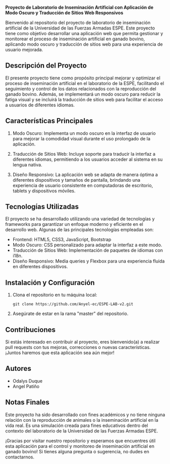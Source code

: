**Proyecto de Laboratorio de Inseminación Artificial con Aplicación de Modo Oscuro y Traducción de Sitios Web Responsivos**

Bienvenido al repositorio del proyecto de laboratorio de inseminación artificial de la Universidad de las Fuerzas Armadas ESPE. Este proyecto tiene como objetivo desarrollar una aplicación web que permita gestionar y monitorear el proceso de inseminación artificial en ganado bovino, aplicando modo oscuro y traducción de sitios web para una experiencia de usuario mejorada.

## Descripción del Proyecto

El presente proyecto tiene como propósito principal mejorar y optimizar el proceso de inseminación artificial en el laboratorio de la ESPE, facilitando el seguimiento y control de los datos relacionados con la reproducción del ganado bovino. Además, se implementará un modo oscuro para reducir la fatiga visual y se incluirá la traducción de sitios web para facilitar el acceso a usuarios de diferentes idiomas.

## Características Principales

1. Modo Oscuro: Implementa un modo oscuro en la interfaz de usuario para mejorar la comodidad visual durante el uso prolongado de la aplicación.

2. Traducción de Sitios Web: Incluye soporte para traducir la interfaz a diferentes idiomas, permitiendo a los usuarios acceder al sistema en su lengua nativa.

3. Diseño Responsivo: La aplicación web se adapta de manera óptima a diferentes dispositivos y tamaños de pantalla, brindando una experiencia de usuario consistente en computadoras de escritorio, tablets y dispositivos móviles.

## Tecnologías Utilizadas

El proyecto se ha desarrollado utilizando una variedad de tecnologías y frameworks para garantizar un enfoque moderno y eficiente en el desarrollo web. Algunas de las principales tecnologías empleadas son:

- Frontend: HTML5, CSS3, JavaScript, Bootstrap
- Modo Oscuro: CSS personalizado para adaptar la interfaz a este modo.
- Traducción de Sitios Web: Implementación de paquetes de idiomas con i18n.
- Diseño Responsivo: Media queries y Flexbox para una experiencia fluida en diferentes dispositivos.

## Instalación y Configuración

1. Clona el repositorio en tu máquina local:

   ```
   git clone https://github.com/Anyel-ec/ESPE-LAB-v2.git
   ```

2. Asegúrate de estar en la rama "master" del repositorio.

## Contribuciones

Si estás interesado en contribuir al proyecto, eres bienvenido(a) a realizar pull requests con tus mejoras, correcciones o nuevas características. ¡Juntos haremos que esta aplicación sea aún mejor!

## Autores
* Odalys Duque
* Angel Patiño

## Notas Finales

Este proyecto ha sido desarrollado con fines académicos y no tiene ninguna relación con la reproducción de animales o la inseminación artificial en la vida real. Es una simulación creada para fines educativos dentro del contexto del laboratorio de la Universidad de las Fuerzas Armadas ESPE.

¡Gracias por visitar nuestro repositorio y esperamos que encuentres útil esta aplicación para el control y monitoreo de inseminación artificial en ganado bovino! Si tienes alguna pregunta o sugerencia, no dudes en contactarnos.

